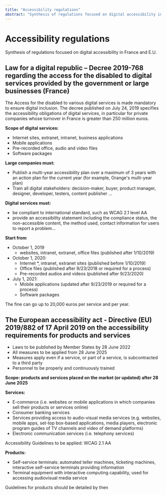 ```yaml
---
title: "Accessibility regulations"
abstract: "Synthesis of regulations focused on digital accessibility in France and E.U."
---
```


# Accessibility regulations

Synthesis of regulations focused on digital accessibility in France and E.U.

## Law for a digital republic – Decree 2019-768 regarding the access for the disabled to digital services provided by the government or large businesses (France)
The Access for the disabled to various digital services is made mandatory to ensure digital inclusion. The decree published on July 24, 2019 specifies the accessibility obligations of digital services, in particular for private companies whose turnover in France is greater than 250 million euros.

**Scope of digital services:**
-	Internet sites, extranet, intranet, business applications
-	Mobile applications
-	Pre-recorded office, audio and video files
-	Software packages

**Large companies must:**
-	Publish a multi-year accessibility plan over a maximum of 3 years with an action plan for the current year (for example, Orange's multi-year plan)
-	Train all digital stakeholders: decision-maker, buyer, product manager, designer, developer, testers, content publisher ...

**Digital services must:**
-	be compliant to international standard, such as WCAG 2.1 level AA
-	provide an accessibility statement including the compliance status, the non-accessible content, the method used, contact information for users to report a problem…

**Start from**
- October 1, 2019
  - websites, intranet, extranet, office files (published after 1/10/2019)
- October 1, 2020: 
  - Internet *, intranet, extranet sites (published before 1/10/2019)
  - Office files (published after 9/23/2018 or required for a process)
  - Pre-recorded audios and videos (published after 9/23/2020)
- July 1, 2021: 
  - Mobile applications (updated after 9/23/2019 or required for a process)
  - Software packages

The fine can go up to 20,000 euros per service and per year.

## The European accessibility act - Directive (EU) 2019/882 of 17 April 2019 on the accessibility requirements for products and services
- Laws to be published by Member States by 28 June 2022
- All measures to be applied from 28 June 2025
- Measures apply even if a service, or part of a service, is subcontracted to a third party
- Personnel to be properly and continuously trained

**Scope: products and services placed on the market (or updated) after 28 June 2025**

**Services:**
- E-commerce (i.e. websites or mobile applications in which companies sell their products or services online)
- Consumer banking services
- Services providing access to audio-visual media services (e.g. websites, mobile apps, set-top box-based applications, media players, electronic program guides of TV channels and video of demand platforms)
- Electronic communication services (i.e. telephony services)

Accessibility Guidelines to be applied: WCAG 2.1 AA  

**Products:**
- Self-service terminals: automated teller machines, ticketing machines, interactive self-service terminals providing information
- Terminal equipment with interactive computing capability, used for accessing audiovisual media service

Guidelines for products should be detailed by then

